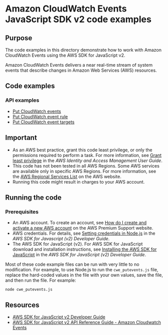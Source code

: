 # Amazon CloudWatch Events JavaScript SDK v2 code examples
## Purpose
The code examples in this directory demonstrate how to work with Amazon CloudWatch Events
using the AWS SDK for JavaScript v2.

Amazon CloudWatch Events delivers a near real-time stream of system events that describe changes in Amazon Web Services (AWS) resources.

## Code examples
### API examples
- [Put CloudWatch events](./cwe_putevents.js)
- [Put CloudWatch event rule](./cwe_putrule.js)
- [Put CloudWatch event targets](./cwe_puttargets.js)

## Important
- As an AWS best practice, grant this code least privilege, or only the
  permissions required to perform a task. For more information, see
  [Grant least privilege](https://docs.aws.amazon.com/IAM/latest/UserGuide/best-practices.html#grant-least-privilege)
  in the *AWS Identity and Access Management User Guide*.
- This code has not been tested in all AWS Regions. Some AWS services are
  available only in specific AWS Regions. For more information, see the
  [AWS Regional Services List](https://aws.amazon.com/about-aws/global-infrastructure/regional-product-services/)
  on the AWS website.
- Running this code might result in charges to your AWS account.

## Running the code

### Prerequisites
- An AWS account. To create an account, see [How do I create and activate a new AWS account](https://aws.amazon.com/premiumsupport/knowledge-center/create-and-activate-aws-account/) on the AWS Premium Support website.
- AWS credentials. For details, see  [Setting credentials in Node.js](https://docs.aws.amazon.com/sdk-for-javascript/v2/developer-guide/setting-credentials-node.html) in the
  *AWS SDK for Javascript (v2) Developer Guide*.
- The AWS SDK for JavaScript (v2). For AWS SDK for JavaScript download and installation instructions, see
  [Installing the AWS SDK for JavaScript](https://docs.aws.amazon.com/sdk-for-javascript/v2/developer-guide/installing-jssdk.html) in the
  *AWS SDK for JavaScript (v2) Developer Guide*.

Most of these code example files can be run with very little to no modification. For example, to use Node.js
to run the `cwe_putevents.js` file, replace the hard-coded values in the file with your own values, save the file, and then run the file. For example:

```
node cwe_putevents.js
```


## Resources

- [AWS SDK for JavaScript v2 Developer Guide](https://docs.aws.amazon.com/sdk-for-javascript/v2/developer-guide/cloudwatch-examples.html)
- [AWS SDK for JavaScript v2 API Reference Guide -  Amazon Cloudwatch Events ](https://docs.aws.amazon.com/AWSJavaScriptSDK/latest/AWS/CloudWatchEvents.html)
